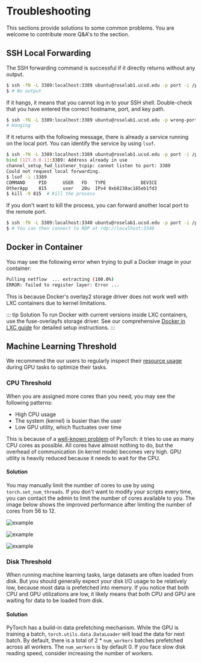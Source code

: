 # Troubleshooting

This sections provide solutions to some common problems. You are welcome to contribute more Q&A's to the section.

## SSH Local Forwarding

The SSH forwarding command is successful if it directly returns without any output.

```bash
$ ssh -fN -L 3389:localhost:3389 ubuntu@roselab1.ucsd.edu -p port -i /path/to/keyfile
$ # No output
```

If it hangs, it means that you cannot log in to your SSH shell. Double-check that you have entered the correct hostname, port, and key path.

```bash
$ ssh -fN -L 3389:localhost:3389 ubuntu@roselab1.ucsd.edu -p wrong-port -i /path/to/keyfile
# Hanging
```

If it returns with the following message, there is already a service running on the local port. You can identify the service by using `lsof`.

```bash
$ ssh -fN -L 3389:localhost:3389 ubuntu@roselab1.ucsd.edu -p port -i /path/to/keyfile
bind [127.0.0.1]:3389: Address already in use
channel_setup_fwd_listener_tcpip: cannot listen to port: 3389
Could not request local forwarding.
$ lsof -i :3389
COMMAND     PID      USER   FD   TYPE             DEVICE 
OtherApp    815      user   20u  IPv4 0xb8238ac165eb1fd3
$ kill -9 815  # Kill the process
```

If you don't want to kill the process, you can forward another local port to the remote port.

```bash
$ ssh -fN -L 3389:localhost:3340 ubuntu@roselab1.ucsd.edu -p port -i /path/to/keyfile
$ # You can then connect to RDP at rdp://localhost:3340
```

## Docker in Container

You may see the following error when trying to pull a Docker image in your container:

```bash
Pulling netflow  ... extracting (100.0%)
ERROR: failed to register layer: Error ...
```

This is because Docker's overlay2 storage driver does not work well with LXC containers due to kernel limitations.

::: tip Solution
To run Docker with current versions inside LXC containers, use the fuse-overlayfs storage driver. See our comprehensive [Docker in LXC guide](./docker.md) for detailed setup instructions.
:::

## Machine Learning Threshold

We recommend the our users to regularly inspect their [resource usage](http://roselab1.ucsd.edu) during GPU tasks to optimize their tasks.

### CPU Threshold

When you are assigned more cores than you need, you may see the following patterns:

* High CPU usage
* The system (kernel) is busier than the user
* Low GPU utility, which fluctuates over time

This is because of a [well-known problem](https://discuss.pytorch.org/t/cpu-usage-far-too-high-and-training-inefficient/57228/3) of PyTorch:  it tries to use as many CPU cores as possible. All cores have almost nothing to do, but the overhead of communication (in kernel mode) becomes very high. GPU utility is heavily reduced because it needs to wait for the CPU.

#### Solution

You may manually limit the number of cores to use by using `torch.set_num_threads`. If you don't want to modify your scripts every time, you can contact the admin to limit the number of cores available to you. The image below shows the improved performance after limiting the number of cores from 56 to 12.

![example](/troubleshoot-1.png)

![example](/troubleshoot-2.png)

![example](/troubleshoot-3.png)

### Disk Threshold

When running machine learning tasks, large datasets are often loaded from disk. But you should generally expect your disk I/O usage to be relatively low, because most data is prefetched into memory. If you notice that both CPU and GPU utilizations are low, it likely means that both CPU and GPU are waiting for data to be loaded from disk.

#### Solution

PyTorch has a build-in data prefetching mechanism. While the GPU is training a batch, `torch.utils.data.DataLoader` will load the data for next batch. By default, there is a total of 2 * `num_workers` batches prefetched across all workers. The `num_workers` is by default 0. If you face slow disk reading speed, consider increasing the number of workers.



